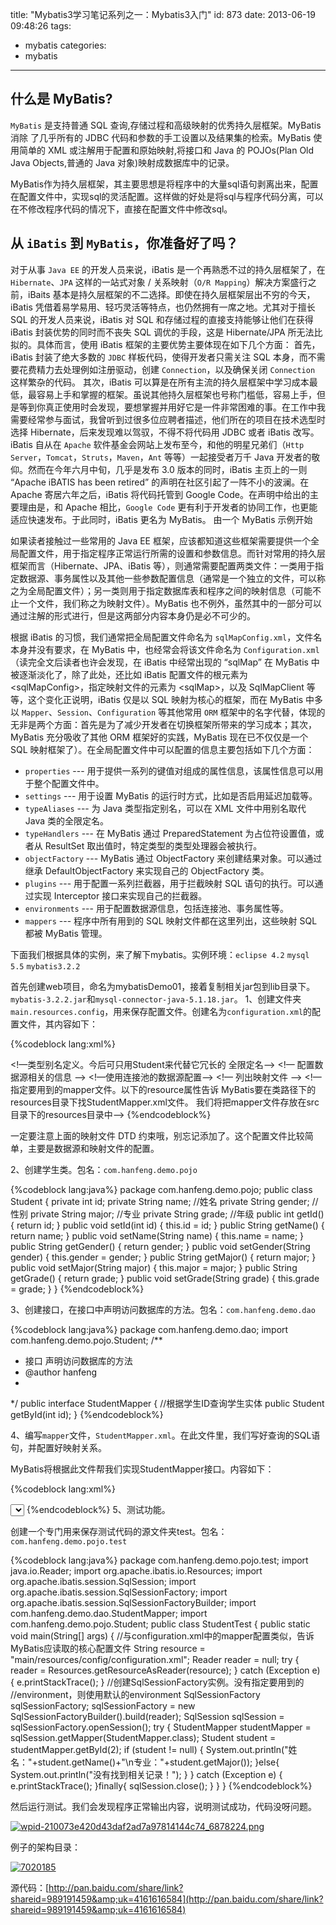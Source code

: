 title: "Mybatis3学习笔记系列之一：Mybatis3入门"
id: 873
date: 2013-06-19 09:48:26
tags: 
- mybatis
categories: 
- mybatis
---

## 什么是 MyBatis?

`MyBatis` 是支持普通 SQL 查询,存储过程和高级映射的优秀持久层框架。MyBatis 消除 了几乎所有的 JDBC 代码和参数的手工设置以及结果集的检索。MyBatis 使用简单的 XML 或注解用于配置和原始映射,将接口和 Java 的 POJOs(Plan Old Java Objects,普通的 Java 对象)映射成数据库中的记录。

MyBatis作为持久层框架，其主要思想是将程序中的大量sql语句剥离出来，配置在配置文件中，实现sql的灵活配置。这样做的好处是将sql与程序代码分离，可以在不修改程序代码的情况下，直接在配置文件中修改sql。
<!-- more -->
## 从 `iBatis` 到 `MyBatis`，你准备好了吗？

对于从事 `Java EE` 的开发人员来说，iBatis 是一个再熟悉不过的持久层框架了，在 `Hibernate`、`JPA` 这样的一站式对象 / 关系映射（`O/R Mapping`）解决方案盛行之前，iBaits 基本是持久层框架的不二选择。即使在持久层框架层出不穷的今天，iBatis 凭借着易学易用、轻巧灵活等特点，也仍然拥有一席之地。尤其对于擅长 SQL 的开发人员来说，iBatis 对 SQL 和存储过程的直接支持能够让他们在获得 iBatis 封装优势的同时而不丧失 SQL 调优的手段，这是 Hibernate/JPA 所无法比拟的。具体而言，使用 iBatis 框架的主要优势主要体现在如下几个方面：
首先，iBatis 封装了绝大多数的 `JDBC` 样板代码，使得开发者只需关注 SQL 本身，而不需要花费精力去处理例如注册驱动，创建 `Connection`，以及确保关闭 `Connection` 这样繁杂的代码。
其次，iBatis 可以算是在所有主流的持久层框架中学习成本最低，最容易上手和掌握的框架。虽说其他持久层框架也号称门槛低，容易上手，但是等到你真正使用时会发现，要想掌握并用好它是一件非常困难的事。在工作中我需要经常参与面试，我曾听到过很多位应聘者描述，他们所在的项目在技术选型时选择 Hibernate，后来发现难以驾驭，不得不将代码用 JDBC 或者 iBatis 改写。
iBatis 自从在 `Apache` 软件基金会网站上发布至今，和他的明星兄弟们（`Http Server`，`Tomcat`，`Struts`，`Maven`，`Ant` 等等）一起接受者万千 Java 开发者的敬仰。然而在今年六月中旬，几乎是发布 3.0 版本的同时，iBatis 主页上的一则 “Apache iBATIS has been retired” 的声明在社区引起了一阵不小的波澜。在 Apache 寄居六年之后，iBatis 将代码托管到 Google Code。在声明中给出的主要理由是，和 Apache 相比，`Google Code` 更有利于开发者的协同工作，也更能适应快速发布。于此同时，iBatis 更名为 MyBatis。
由一个 MyBatis 示例开始

如果读者接触过一些常用的 Java EE 框架，应该都知道这些框架需要提供一个全局配置文件，用于指定程序正常运行所需的设置和参数信息。而针对常用的持久层框架而言（Hibernate、JPA、iBatis 等），则通常需要配置两类文件：一类用于指定数据源、事务属性以及其他一些参数配置信息（通常是一个独立的文件，可以称之为全局配置文件）；另一类则用于指定数据库表和程序之间的映射信息（可能不止一个文件，我们称之为映射文件）。MyBatis 也不例外，虽然其中的一部分可以通过注解的形式进行，但是这两部分内容本身仍是必不可少的。

根据 iBatis 的习惯，我们通常把全局配置文件命名为 `sqlMapConfig.xml`，文件名本身并没有要求，在 MyBatis 中，也经常会将该文件命名为 `Configuration.xml `（读完全文后读者也许会发现，在 iBatis 中经常出现的 “sqlMap” 在 MyBatis 中被逐渐淡化了，除了此处，还比如 iBatis 配置文件的根元素为 &lt;sqlMapConfig&gt;，指定映射文件的元素为 &lt;sqlMap&gt;，以及 SqlMapClient 等等，这个变化正说明，iBatis 仅是以 SQL 映射为核心的框架，而在 MyBatis 中多以 `Mapper`、`Session`、`Configuration` 等其他常用 `ORM` 框架中的名字代替，体现的无非是两个方面：首先是为了减少开发者在切换框架所带来的学习成本；其次，MyBatis 充分吸收了其他 ORM 框架好的实践，MyBatis 现在已不仅仅是一个 SQL 映射框架了）。在全局配置文件中可以配置的信息主要包括如下几个方面：

*   `properties` --- 用于提供一系列的键值对组成的属性信息，该属性信息可以用于整个配置文件中。
*   `settings` --- 用于设置 MyBatis 的运行时方式，比如是否启用延迟加载等。
*   `typeAliases` --- 为 Java 类型指定别名，可以在 XML 文件中用别名取代 Java 类的全限定名。
*   `typeHandlers` --- 在 MyBatis 通过 PreparedStatement 为占位符设置值，或者从 ResultSet 取出值时，特定类型的类型处理器会被执行。
*   `objectFactory` --- MyBatis 通过 ObjectFactory 来创建结果对象。可以通过继承 DefaultObjectFactory 来实现自己的 ObjectFactory 类。
*   `plugins` --- 用于配置一系列拦截器，用于拦截映射 SQL 语句的执行。可以通过实现 Interceptor 接口来实现自己的拦截器。
*   `environments` --- 用于配置数据源信息，包括连接池、事务属性等。
*   `mappers` --- 程序中所有用到的 SQL 映射文件都在这里列出，这些映射 SQL 都被 MyBatis 管理。

下面我们根据具体的实例，来了解下mybatis。实例环境：`eclipse 4.2` `mysql 5.5` `mybatis3.2.2`

首先创建web项目，命名为mybatisDemo01，接着复制相关jar包到lib目录下。`mybatis-3.2.2.jar`和`mysql-connector-java-5.1.18.jar`。
1、创建文件夹`main.resources.config`，用来保存配置文件。创建名为`configuration.xml`的配置文件，其内容如下：

{%codeblock lang:xml%}
 <?xml version="1.0" encoding="UTF-8"?>
<!DOCTYPE configuration
PUBLIC "-//mybatis.org//DTD Config 3.0//EN"
"http://mybatis.org/dtd/mybatis-3-config.dtd"&gt;
<configuration>
<!—类型别名定义。今后可只用Student来代替它冗长的 全限定名—>
<typeAliases>
<typeAlias alias="Student" type="com.hanfeng.demo.pojo.Student"/>
</typeAliases>
<!— 配置数据源相关的信息 —>
<environments default="development">
<environment id="development">
<transactionManager type="JDBC"/>
<!—使用连接池的数据源配置—>
<dataSource type="POOLED">
<property name="driver" value="com.mysql.jdbc.Driver"/>
<property name="url" value="jdbc:mysql://localhost:3306/db_test"/>
<property name="username" value="root"/>
<property name="password" value="123456"/>
</dataSource>
</environment>
</environments>
<!— 列出映射文件 —>
<!—指定要用到的mapper文件。以下的resource属性告诉
MyBatis要在类路径下的resources目录下找StudentMapper.xml文件。
我们将把mapper文件存放在src目录下的resources目录中—>
<mappers>
<mapper resource="main/resources/sqlmap/StudentMapper.xml"/>
</mappers>
</configuration>
{%endcodeblock%}

一定要注意上面的映射文件 DTD 约束哦，别忘记添加了。这个配置文件比较简单，主要是数据源和映射文件的配置。

2、创建学生类。包名：`com.hanfeng.demo.pojo`

{%codeblock lang:java%}
package com.hanfeng.demo.pojo;
 public class Student {
 private int id;
 private String name; //姓名
 private String gender; //性别
 private String major; //专业
 private String grade; //年级
 public int getId() {
 return id;
 }
 public void setId(int id) {
 this.id = id;
 }
 public String getName() {
 return name;
 }
 public void setName(String name) {
 this.name = name;
 }
 public String getGender() {
 return gender;
 }
 public void setGender(String gender) {
 this.gender = gender;
 }
 public String getMajor() {
 return major;
 }
 public void setMajor(String major) {
 this.major = major;
 }
 public String getGrade() {
 return grade;
 }
 public void setGrade(String grade) {
 this.grade = grade;
 }
 }
{%endcodeblock%}

3、创建接口，在接口中声明访问数据库的方法。包名：`com.hanfeng.demo.dao`

{%codeblock lang:java%}
 package com.hanfeng.demo.dao;
 import com.hanfeng.demo.pojo.Student;
 /**
 * 接口 声明访问数据库的方法
 * @author hanfeng
 *
 */
 public interface StudentMapper {
 //根据学生ID查询学生实体
 public Student getById(int id);
 }
{%endcodeblock%}

4、编写`mapper`文件，`StudentMapper.xml`。在此文件里，我们写好查询的SQL语句，并配置好映射关系。

MyBatis将根据此文件帮我们实现StudentMapper接口。内容如下：

{%codeblock lang:xml%}
<?xml version="1.0" encoding="UTF-8"?>
<!DOCTYPE mapper PUBLIC "-//mybatis.org//DTD Mapper 3.0//EN" "http://mybatis.org/dtd/mybatis-3-mapper.dtd"&gt;
<!—namespace该是StudentMapper的完整限定名—>
<mapper namespace="com.hanfeng.demo.dao.StudentMapper">
<!—定义java bean的属性与数据库表的列之间的映射。type="Student"用到了configuration.xml中定义的别名—>
<resultMap id="studentResultMap" type="Student">
<!—id映射—>
<id property="id" column="id"/>
<!—普通属性映射—>
<result property="name" column="name"/>
<result property="gender" column="gender"/>
<result property="major" column="major"/>
<result property="grade" column="grade"/>
</resultMap>
<!—与StudentMapper接口中的getById方法对应，包括
方法名和参数类型。SQL语句中以“#{}”的形式引用参数—>
<select id="getById" parameterType="int" resultMap="studentResultMap">
SELECT *
FROM student WHERE id = #{id}
</select>
</mapper>
{%endcodeblock%}
5、测试功能。

创建一个专门用来保存测试代码的源文件夹test。包名：`com.hanfeng.demo.pojo.test`

{%codeblock lang:java%}
package com.hanfeng.demo.pojo.test;
 import java.io.Reader;
 import org.apache.ibatis.io.Resources;
 import org.apache.ibatis.session.SqlSession;
 import org.apache.ibatis.session.SqlSessionFactory;
 import org.apache.ibatis.session.SqlSessionFactoryBuilder;
 import com.hanfeng.demo.dao.StudentMapper;
 import com.hanfeng.demo.pojo.Student;
 public class StudentTest {
 public static void main(String[] args) {
 //与configuration.xml中的mapper配置类似，告诉MyBatis应读取的核心配置文件
 String resource = &quot;main/resources/config/configuration.xml&quot;;
 Reader reader = null;
 try {
 reader = Resources.getResourceAsReader(resource);
 } catch (Exception e) {
 e.printStackTrace();
 }
 //创建SqlSessionFactory实例。没有指定要用到的
 //environment，则使用默认的environment
 SqlSessionFactory sqlSessionFactory;
 sqlSessionFactory = new SqlSessionFactoryBuilder().build(reader);
 SqlSession sqlSession = sqlSessionFactory.openSession();
 try {
 StudentMapper studentMapper = sqlSession.getMapper(StudentMapper.class);
 Student student = studentMapper.getById(2);
 if (student != null) {
 System.out.println(&quot;姓名：&quot;+student.getName()+&quot;\n专业：&quot;+student.getMajor());
 }else{
 System.out.println(&quot;没有找到相关记录！&quot;);
 }
 } catch (Exception e) {
 e.printStackTrace();
 }finally{
 sqlSession.close();
 }
 }
 }
 {%endcodeblock%}

然后运行测试。我们会发现程序正常输出内容，说明测试成功，代码没呀问题。

[![wpid-210073e420d43daf2ad7a97814144c74_6878224.png](http://173.234.48.113/wp-content/uploads/2013/06/wpid-210073e420d43daf2ad7a97814144c74_6878224.png)](http://173.234.48.113/wp-content/uploads/2013/06/wpid-210073e420d43daf2ad7a97814144c74_6878224.png)

例子的架构目录：

[![7020185](http://173.234.48.113/wp-content/uploads/2013/06/7020185-210x300.png)](http://173.234.48.113/wp-content/uploads/2013/06/7020185.png)

源代码：[http://pan.baidu.com/share/link?shareid=989191459&amp;uk=4161616584](http://pan.baidu.com/share/link?shareid=989191459&amp;uk=4161616584)